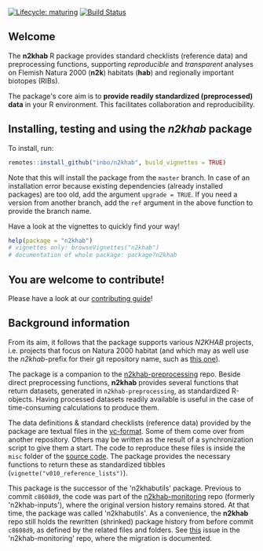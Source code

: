 <!-- badges: start -->
[![Lifecycle: maturing](https://img.shields.io/badge/lifecycle-maturing-blue.svg)](https://www.tidyverse.org/lifecycle/#maturing)
[![Build Status](https://travis-ci.com/inbo/n2khab.svg?branch=master)](https://travis-ci.com/inbo/n2khab)
<!-- badges: end -->

## Welcome

The **n2khab** R package provides standard checklists (reference data) and preprocessing functions, supporting _reproducible_ and _transparent_ analyses on Flemish Natura 2000 (**n2k**) habitats (**hab**) and regionally important biotopes (RIBs).

The package's core aim is to **provide readily standardized (preprocessed) data** in your R environment.
This facilitates collaboration and reproducibility.


## Installing, testing and using the _n2khab_ package

To install, run:

```r
remotes::install_github("inbo/n2khab", build_vignettes = TRUE)
```

Note that this will install the package from the `master` branch.
In case of an installation error because existing dependencies (already installed packages) are too old, add the argument `upgrade = TRUE`.
If you need a version from another branch, add the `ref` argument in the above function to provide the branch name.

Have a look at the vignettes to quickly find your way!

```r
help(package = "n2khab")
# vignettes only: browseVignettes("n2khab")
# documentation of whole package: package?n2khab
```


## You are welcome to contribute!

Please have a look at our [contributing guide](.github/CONTRIBUTING.md)!


## Background information

From its aim, it follows that the package supports various _N2KHAB_ projects, i.e. projects that focus on Natura 2000 habitat (and which may as well use the _n2khab_-prefix for their git repository name, such as [this one](https://github.com/inbo/n2khab-monitoring)).

The package is a companion to the [n2khab-preprocessing](https://github.com/inbo/n2khab-preprocessing) repo.
Beside direct preprocessing functions, **n2khab** provides several functions that return datasets, generated in `n2khab-preprocessing`, as standardized R-objects.
Having processed datasets readily available is useful in the case of time-consuming calculations to produce them.

The data definitions & standard checklists (reference data) provided by the package are textual files in the [vc-format](https://ropensci.github.io/git2rdata/index.html).
Some of them come over from another repository.
Others may be written as the result of a synchronization script to give them a start.
The code to reproduce these files is inside the `misc` folder of the [source code](https://github.com/inbo/n2khab).
The package provides the necessary functions to return these as standardized tibbles (`vignette("v010_reference_lists")`).

This package is the successor of the 'n2khabutils' package.
Previous to commit `c8608d9`, the code was part of the [n2khab-monitoring](https://github.com/inbo/n2khab-monitoring) repo (formerly 'n2khab-inputs'), where the original version history remains stored.
At that time, the package was called 'n2khabutils'.
As a convenience, the **n2khab** repo still holds the rewritten (shrinked) package history from before commit `c8608d9`, as defined by the related files and folders.
See [this](https://github.com/inbo/n2khab-monitoring/issues/28) issue in the 'n2khab-monitoring' repo, where the migration is documented.

